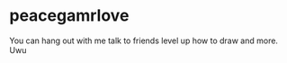 # peacegamrlove
You can hang out with me talk to friends level up how to draw and more.                                                    Uwu
